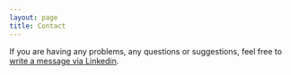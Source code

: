 ```yaml
---
layout: page
title: Contact
---
```


If you are having any problems, any questions or suggestions, feel free to [write a message via Linkedin](http://www.linkedin.com/in/esterakot/).